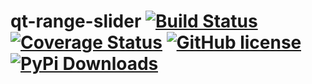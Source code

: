 # qt-range-slider [![Build Status](https://github.com/introkun/qt-range-slider/workflows/CI/badge.svg)](https://github.com/introkun/qt-range-slider/actions?query=workflow%3ACI) [![Coverage Status](https://coveralls.io/repos/github/introkun/qt-range-slider/badge.svg?branch=main&dummy=unused)](https://coveralls.io/github/introkun/qt-range-slider?branch=main) [![GitHub license](https://img.shields.io/github/license/introkun/qt-range-slider.svg)](https://github.com/introkun/qt-range-slider/blob/main/LICENSE) [![PyPi Downloads](https://img.shields.io/pypi/dm/qt-range-slider)](https://pypi.org/project/qt-range-slider/)
